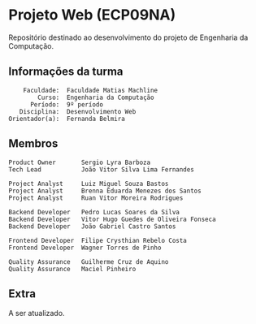 # Projeto Web (ECP09NA)

Repositório destinado ao desenvolvimento do projeto de Engenharia da Computação.

## Informações da turma

```
    Faculdade:  Faculdade Matias Machline
        Curso:  Engenharia da Computação
      Período:  9º período
   Disciplina:  Desenvolvimento Web
Orientador(a):  Fernanda Belmira
```

## Membros

```
Product Owner       Sergio Lyra Barboza
Tech Lead           João Vitor Silva Lima Fernandes

Project Analyst     Luiz Miguel Souza Bastos
Project Analyst     Brenna Eduarda Menezes dos Santos
Project Analyst     Ruan Vitor Moreira Rodrigues

Backend Developer   Pedro Lucas Soares da Silva
Backend Developer   Vitor Hugo Guedes de Oliveira Fonseca
Backend Developer   João Gabriel Castro Santos

Frontend Developer  Filipe Crysthian Rebelo Costa
Frontend Developer  Wagner Torres de Pinho

Quality Assurance   Guilherme Cruz de Aquino
Quality Assurance   Maciel Pinheiro
```

## Extra

A ser atualizado.